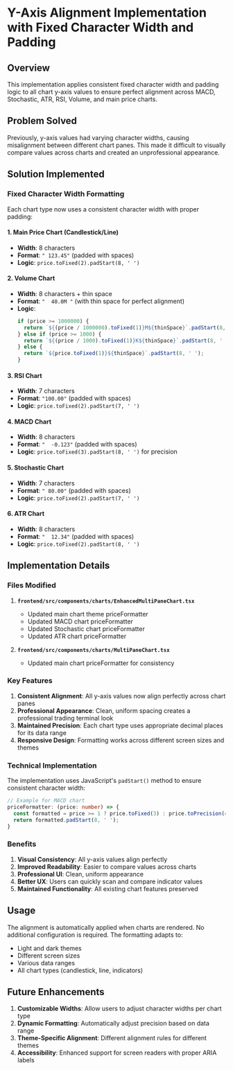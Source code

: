 # Y-Axis Alignment Implementation with Fixed Character Width and Padding

## Overview

This implementation applies consistent fixed character width and padding logic to all chart y-axis values to ensure perfect alignment across MACD, Stochastic, ATR, RSI, Volume, and main price charts.

## Problem Solved

Previously, y-axis values had varying character widths, causing misalignment between different chart panes. This made it difficult to visually compare values across charts and created an unprofessional appearance.

## Solution Implemented

### Fixed Character Width Formatting

Each chart type now uses a consistent character width with proper padding:

#### 1. Main Price Chart (Candlestick/Line)
- **Width**: 8 characters
- **Format**: `" 123.45"` (padded with spaces)
- **Logic**: `price.toFixed(2).padStart(8, ' ')`

#### 2. Volume Chart
- **Width**: 8 characters + thin space
- **Format**: `"  40.0M "` (with thin space for perfect alignment)
- **Logic**: 
  ```typescript
  if (price >= 1000000) {
    return `${(price / 1000000).toFixed(1)}M${thinSpace}`.padStart(8, ' ');
  } else if (price >= 1000) {
    return `${(price / 1000).toFixed(1)}K${thinSpace}`.padStart(8, ' ');
  } else {
    return `${price.toFixed(1)}${thinSpace}`.padStart(8, ' ');
  }
  ```

#### 3. RSI Chart
- **Width**: 7 characters
- **Format**: `"100.00"` (padded with spaces)
- **Logic**: `price.toFixed(2).padStart(7, ' ')`

#### 4. MACD Chart
- **Width**: 8 characters
- **Format**: `"  -0.123"` (padded with spaces)
- **Logic**: `price.toFixed(3).padStart(8, ' ')` for precision

#### 5. Stochastic Chart
- **Width**: 7 characters
- **Format**: `" 80.00"` (padded with spaces)
- **Logic**: `price.toFixed(2).padStart(7, ' ')`

#### 6. ATR Chart
- **Width**: 8 characters
- **Format**: `"  12.34"` (padded with spaces)
- **Logic**: `price.toFixed(2).padStart(8, ' ')`

## Implementation Details

### Files Modified

1. **`frontend/src/components/charts/EnhancedMultiPaneChart.tsx`**
   - Updated main chart theme priceFormatter
   - Updated MACD chart priceFormatter
   - Updated Stochastic chart priceFormatter
   - Updated ATR chart priceFormatter

2. **`frontend/src/components/charts/MultiPaneChart.tsx`**
   - Updated main chart priceFormatter for consistency

### Key Features

1. **Consistent Alignment**: All y-axis values now align perfectly across chart panes
2. **Professional Appearance**: Clean, uniform spacing creates a professional trading terminal look
3. **Maintained Precision**: Each chart type uses appropriate decimal places for its data range
4. **Responsive Design**: Formatting works across different screen sizes and themes

### Technical Implementation

The implementation uses JavaScript's `padStart()` method to ensure consistent character width:

```typescript
// Example for MACD chart
priceFormatter: (price: number) => {
  const formatted = price >= 1 ? price.toFixed(3) : price.toPrecision(4);
  return formatted.padStart(8, ' ');
}
```

### Benefits

1. **Visual Consistency**: All y-axis values align perfectly
2. **Improved Readability**: Easier to compare values across charts
3. **Professional UI**: Clean, uniform appearance
4. **Better UX**: Users can quickly scan and compare indicator values
5. **Maintained Functionality**: All existing chart features preserved

## Usage

The alignment is automatically applied when charts are rendered. No additional configuration is required. The formatting adapts to:

- Light and dark themes
- Different screen sizes
- Various data ranges
- All chart types (candlestick, line, indicators)

## Future Enhancements

1. **Customizable Widths**: Allow users to adjust character widths per chart type
2. **Dynamic Formatting**: Automatically adjust precision based on data range
3. **Theme-Specific Alignment**: Different alignment rules for different themes
4. **Accessibility**: Enhanced support for screen readers with proper ARIA labels 